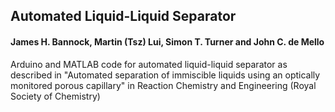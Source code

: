 ## Automated Liquid-Liquid Separator
#### James H. Bannock, Martin (Tsz) Lui, Simon T. Turner and John C. de Mello
Arduino and MATLAB code for automated liquid-liquid separator as described in "Automated separation of immiscible liquids using an optically monitored porous capillary" in Reaction Chemistry and Engineering (Royal Society of Chemistry)
